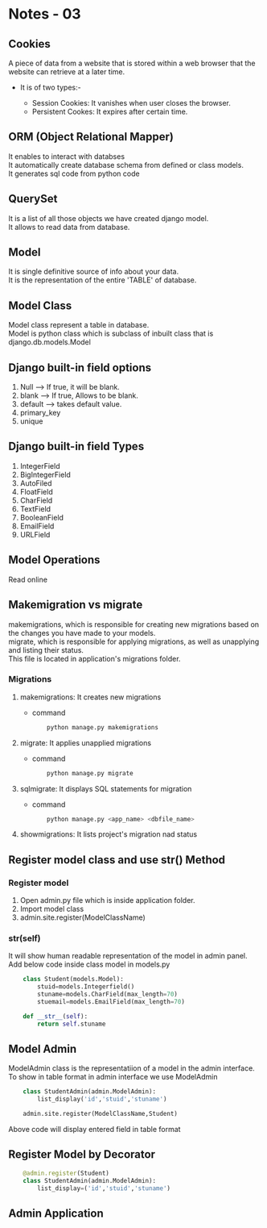 # Notes - 03

## Cookies

A piece of data from a website that is stored within a web browser that the website can retrieve at a later time.

- It is of two types:-
  
  - Session Cookies: It vanishes when user closes the browser.
  - Persistent Cookes: It expires after certain time.

## ORM (Object Relational Mapper)

It enables to interact with databses  
It automatically create database schema from defined or class models.  
It generates sql code from python code

## QuerySet

It is a list of all those objects we have created django model.  
It allows to read data from database.

## Model

It is single definitive source of info about your data.  
It is the representation of the entire 'TABLE' of database.

## Model Class

Model class represent a table in database.  
Model is python class which is subclass of inbuilt class that is django.db.models.Model

## Django built-in field options

1. Null --> If true, it will be blank.
2. blank --> If true, Allows to be blank.
3. default --> takes default value.
4. primary_key
5. unique

## Django built-in field Types

1. IntegerField
2. BigIntegerField
3. AutoFiled
4. FloatField
5. CharField
6. TextField
7. BooleanField
8. EmailField
9. URLField

## Model Operations

Read online

## Makemigration vs migrate

makemigrations, which is responsible for creating new migrations based on the changes you have made to your models.  
migrate, which is responsible for applying migrations, as well as unapplying and listing their status.  
This file is located in application's migrations folder.

### Migrations

1. makemigrations: It creates new migrations

   - command

        ```python
            python manage.py makemigrations
        ```

2. migrate: It applies unapplied migrations

   - command

        ```python
            python manage.py migrate
        ```

3. sqlmigrate: It displays SQL statements for migration

   - command

        ```python
            python manage.py <app_name> <dbfile_name>
        ```

4. showmigrations: It lists project's migration nad status

## Register model class and use __str__() Method

### Register model

1. Open admin.py file which is inside application folder.
2. Import model class
3. admin.site.register(ModelClassName)

### __str__(self)

It will show human readable representation of the model in admin panel.  
Add below code inside class model in models.py

```python
    class Student(models.Model):
        stuid=models.Integerfield()
        stuname=models.CharField(max_length=70)
        stuemail=models.EmailField(max_length=70)

    def __str__(self):
        return self.stuname
```

## Model Admin

ModelAdmin class is the representatiion of a model in the admin interface.  
To show in table format in admin interface we use ModelAdmin

```python
    class StudentAdmin(admin.ModelAdmin):
        list_display('id','stuid','stuname')

    admin.site.register(ModelClassName,Student)
```

Above code will display entered field in table format

## Register Model by Decorator

```python
    @admin.register(Student)
    class StudentAdmin(admin.ModelAdmin):
        list_display=('id','stuid','stuname')
```

## Admin Application
